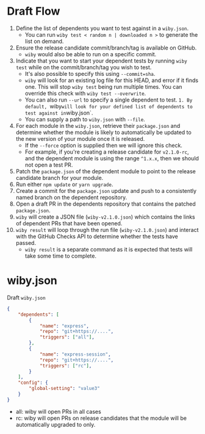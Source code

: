 # Draft Flow

1. Define the list of dependents you want to test against in a `wiby.json`.
   - You can run `wiby test < random n | downloaded n >` to generate the list on demand.
1. Ensure the release candidate commit/branch/tag is available on GitHub.
   - `wiby` would also be able to run on a specific commit.
1. Indicate that you want to start your dependent tests by running `wiby test` while on the commit/branch/tag you wish to test.
   - It's also possible to specify this using `--commit=sha`.
   - `wiby` will look for an existing log file for this HEAD, and error if it finds one. This will stop `wiby test` being run multiple times. You can override this check with `wiby test --overwrite`.
   - You can also run `--url` to specify a single dependent to test.
`1. By default, `wiby` will look for your defined list of dependents to test against in `wiby.json`.
   - You can supply a path to `wiby.json` with `--file`.
1. For each module in the `wiby.json`, retrieve their `package.json` and determine whether the module is likely to automatically be updated to the new version of your module once it is released.
    - If the `--force` option is supplied then we will ignore this check.
    - For example, if you're creating a release candidate for `v2.1.0-rc`, and the dependent module is using the range `^1.x.x`, then we should not open a test PR.
1. Patch the `package.json` of the dependent module to point to the release candidate branch for your module.
1. Run either `npm update` or `yarn upgrade`.
1. Create a commit for the `package.json` update and push to a consistently named branch on the dependent repository.
1. Open a draft PR in the dependents repository that contains the patched `package.json`.
1. `wiby` will create a JSON file (`wiby-v2.1.0.json`) which contains the links of dependent PRs that have been opened.
1. `wiby result` will loop through the run file (`wiby-v2.1.0.json`) and interact with the GitHub Checks API to determine whether the tests have passed.
   - `wiby result` is a separate command as it is expected that tests will take some time to complete.

# wiby.json

Draft `wiby.json`

```json
{
    "dependents": [
        {
            "name": "express",
            "repo": "git+https://....",
            "triggers": ["all"],
        },
        {
            "name": "express-session",
            "repo": "git+https://....",
            "triggers": ["rc"],
        }
    ],
    "config": {
        "global-setting": "value3"
    }
}
```

- all: wiby will open PRs in all cases
- rc: wiby will open PRs on release candidates that the module will be automatically upgraded to only.
